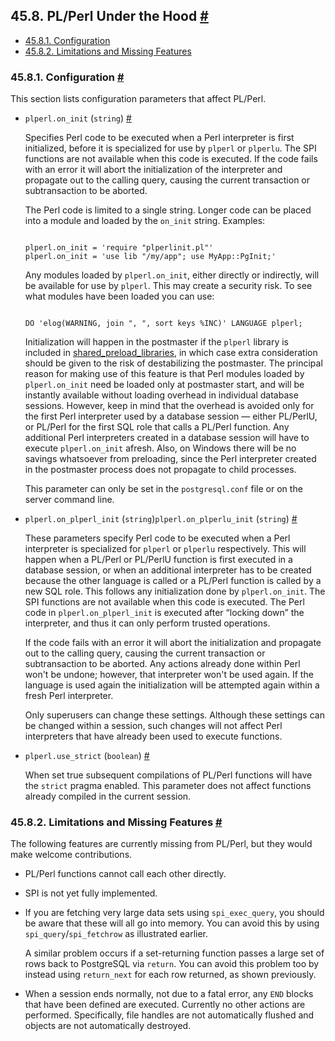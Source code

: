 ## 45.8. PL/Perl Under the Hood [#](#PLPERL-UNDER-THE-HOOD)

  * [45.8.1. Configuration](plperl-under-the-hood#PLPERL-CONFIG)
  * [45.8.2. Limitations and Missing Features](plperl-under-the-hood#PLPERL-MISSING)

### 45.8.1. Configuration [#](#PLPERL-CONFIG)

This section lists configuration parameters that affect PL/Perl.

* `plperl.on_init` (`string`) [#](#GUC-PLPERL-ON-INIT)

    Specifies Perl code to be executed when a Perl interpreter is first initialized, before it is specialized for use by `plperl` or `plperlu`. The SPI functions are not available when this code is executed. If the code fails with an error it will abort the initialization of the interpreter and propagate out to the calling query, causing the current transaction or subtransaction to be aborted.

    The Perl code is limited to a single string. Longer code can be placed into a module and loaded by the `on_init` string. Examples:

    ```

    plperl.on_init = 'require "plperlinit.pl"'
    plperl.on_init = 'use lib "/my/app"; use MyApp::PgInit;'
    ```

    Any modules loaded by `plperl.on_init`, either directly or indirectly, will be available for use by `plperl`. This may create a security risk. To see what modules have been loaded you can use:

    ```

    DO 'elog(WARNING, join ", ", sort keys %INC)' LANGUAGE plperl;
    ```

    Initialization will happen in the postmaster if the `plperl` library is included in [shared\_preload\_libraries](runtime-config-client#GUC-SHARED-PRELOAD-LIBRARIES), in which case extra consideration should be given to the risk of destabilizing the postmaster. The principal reason for making use of this feature is that Perl modules loaded by `plperl.on_init` need be loaded only at postmaster start, and will be instantly available without loading overhead in individual database sessions. However, keep in mind that the overhead is avoided only for the first Perl interpreter used by a database session — either PL/PerlU, or PL/Perl for the first SQL role that calls a PL/Perl function. Any additional Perl interpreters created in a database session will have to execute `plperl.on_init` afresh. Also, on Windows there will be no savings whatsoever from preloading, since the Perl interpreter created in the postmaster process does not propagate to child processes.

    This parameter can only be set in the `postgresql.conf` file or on the server command line.

* `plperl.on_plperl_init` (`string`)`plperl.on_plperlu_init` (`string`) [#](#GUC-PLPERL-ON-PLPERL-INIT)

    These parameters specify Perl code to be executed when a Perl interpreter is specialized for `plperl` or `plperlu` respectively. This will happen when a PL/Perl or PL/PerlU function is first executed in a database session, or when an additional interpreter has to be created because the other language is called or a PL/Perl function is called by a new SQL role. This follows any initialization done by `plperl.on_init`. The SPI functions are not available when this code is executed. The Perl code in `plperl.on_plperl_init` is executed after “locking down” the interpreter, and thus it can only perform trusted operations.

    If the code fails with an error it will abort the initialization and propagate out to the calling query, causing the current transaction or subtransaction to be aborted. Any actions already done within Perl won't be undone; however, that interpreter won't be used again. If the language is used again the initialization will be attempted again within a fresh Perl interpreter.

    Only superusers can change these settings. Although these settings can be changed within a session, such changes will not affect Perl interpreters that have already been used to execute functions.

* `plperl.use_strict` (`boolean`) [#](#GUC-PLPERL-USE-STRICT)

    When set true subsequent compilations of PL/Perl functions will have the `strict` pragma enabled. This parameter does not affect functions already compiled in the current session.

### 45.8.2. Limitations and Missing Features [#](#PLPERL-MISSING)

The following features are currently missing from PL/Perl, but they would make welcome contributions.

* PL/Perl functions cannot call each other directly.

* SPI is not yet fully implemented.

* If you are fetching very large data sets using `spi_exec_query`, you should be aware that these will all go into memory. You can avoid this by using `spi_query`/`spi_fetchrow` as illustrated earlier.

    A similar problem occurs if a set-returning function passes a large set of rows back to PostgreSQL via `return`. You can avoid this problem too by instead using `return_next` for each row returned, as shown previously.

* When a session ends normally, not due to a fatal error, any `END` blocks that have been defined are executed. Currently no other actions are performed. Specifically, file handles are not automatically flushed and objects are not automatically destroyed.